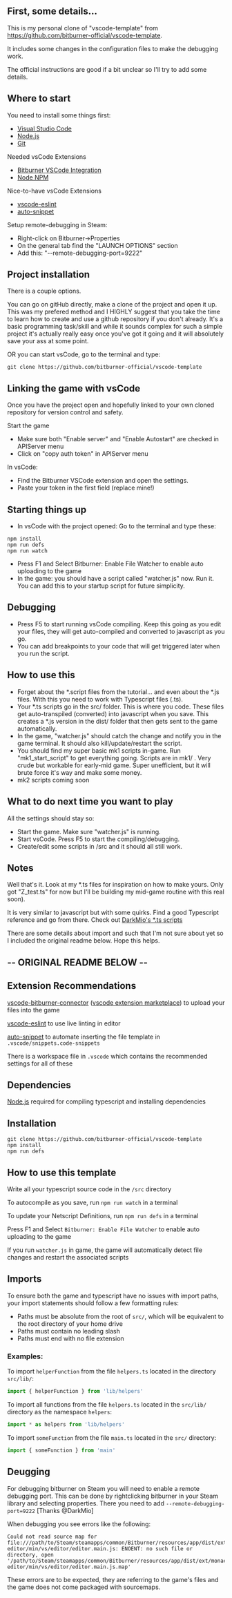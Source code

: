 ## First, some details...
This is my personal clone of "vscode-template" from https://github.com/bitburner-official/vscode-template.

It includes some changes in the configuration files to make the debugging work. 

The official instructions are good if a bit unclear so I'll try to add some details.

## Where to start
You need to install some things first:
- [Visual Studio Code](https://code.visualstudio.com/) 
- [Node.js](https://nodejs.org/en/download/)
- [Git](https://git-scm.com/downloads)

Needed vsCode Extensions
- [Bitburner VSCode Integration](https://marketplace.visualstudio.com/items?itemName=bitburner.bitburner-vscode-integration)
- [Node NPM](https://marketplace.visualstudio.com/items?itemName=eg2.vscode-npm-script)

Nice-to-have vsCode Extensions
- [vscode-eslint](https://marketplace.visualstudio.com/items?itemName=dbaeumer.vscode-eslint)
- [auto-snippet](https://marketplace.visualstudio.com/items?itemName=Gruntfuggly.auto-snippet)

Setup remote-debugging in Steam:
- Right-click on Bitburner->Properties
- On the general tab find the "LAUNCH OPTIONS" section
- Add this: "--remote-debugging-port=9222"

## Project installation
There is a couple options.

You can go on gitHub directly, make a clone of the project and open it up. This was my prefered method and I HIGHLY suggest that you take the time to learn how to create and use a github repository if you don't already. It's a basic programming task/skill and while it sounds complex for such a simple project it's actually really easy once you've got it going and it will absolutely save your ass at some point. 

OR you can start vsCode, go to the terminal and type:
```
git clone https://github.com/bitburner-official/vscode-template
```
## Linking the game with vsCode
Once you have the project open and hopefully linked to your own cloned repository for version control and safety.

Start the game
- Make sure both "Enable server" and "Enable Autostart" are checked in APIServer menu
- Click on "copy auth token" in APIServer menu

In vsCode:
- Find the Bitburner VSCode extension and open the settings.
- Paste your token in the first field (replace mine!)

## Starting things up
- In vsCode with the project opened: Go to the terminal and type these:
```
npm install
npm run defs
npm run watch
```
- Press F1 and Select Bitburner: Enable File Watcher to enable auto uploading to the game
- In the game: you should have a script called "watcher.js" now. Run it. You can add this to your startup script for future simplicity.

## Debugging
- Press F5 to start running vsCode compiling. Keep this going as you edit your files, they will get auto-compiled and converted to javascript as you go.
- You can add breakpoints to your code that will get triggered later when you run the script.

## How to use this
- Forget about the *.script files from the tutorial... and even about the *.js files. With this you need to work with Typescript files (.ts).
- Your *.ts scripts go in the src/ folder. This is where you code. These files get auto-transpiled (converted) into javascript when you save. This creates a *.js version in the dist/ folder that then gets sent to the game automatically. 
- In the game, "watcher.js" should catch the change and notify you in the game terminal. It should also kill/update/restart the script.
- You should find my super basic mk1 scripts in-game. Run "mk1_start_script" to get everything going. Scripts are in mk1/ . Very crude but workable for early-mid game. Super unefficient, but it will brute force it's way and make some money. 
- mk2 scripts coming soon

## What to do next time you want to play
All the settings should stay so:
- Start the game. Make sure "watcher.js" is running.
- Start vsCode. Press F5 to start the compiling/debugging.
- Create/edit some scripts in /src and it should all still work.

## Notes
Well that's it. Look at my *.ts files for inspiration on how to make yours. Only got "Z_test.ts" for now but I'll be building my mid-game routine with this real soon). 

It is very similar to javascript but with some quirks. Find a good Typescript reference and go from there.
Check out [DarkMio's *.ts scripts](https://github.com/DarkMio/bitburner-ts/tree/dev/src/scripts)

There are some details about import and such that I'm not sure about yet so I included the original readme below.
Hope this helps. 


## -- ORIGINAL README BELOW --
## Extension Recommendations
[vscode-bitburner-connector](https://github.com/bitburner-official/bitburner-vscode) ([vscode extension marketplace](https://marketplace.visualstudio.com/items?itemName=bitburner.bitburner-vscode-integration)) to upload your files into the game

[vscode-eslint](https://marketplace.visualstudio.com/items?itemName=dbaeumer.vscode-eslint) to use live linting in editor

[auto-snippet](https://marketplace.visualstudio.com/items?itemName=Gruntfuggly.auto-snippet) to automate inserting the file template in `.vscode/snippets.code-snippets`

There is a workspace file in `.vscode` which contains the recommended settings for all of these

## Dependencies
[Node.js](https://nodejs.org/en/download/) required for compiling typescript and installing dependencies

## Installation
```
git clone https://github.com/bitburner-official/vscode-template
npm install
npm run defs
```

## How to use this template
Write all your typescript source code in the `/src` directory

To autocompile as you save, run `npm run watch` in a terminal

To update your Netscript Definitions, run `npm run defs` in a terminal

Press F1 and Select `Bitburner: Enable File Watcher` to enable auto uploading to the game

If you run `watcher.js` in game, the game will automatically detect file changes and restart the associated scripts

## Imports
To ensure both the game and typescript have no issues with import paths, your import statements should follow a few formatting rules:

 * Paths must be absolute from the root of `src/`, which will be equivalent to the root directory of your home drive
 * Paths must contain no leading slash
 * Paths must end with no file extension

 ### Examples:

To import `helperFunction` from the file `helpers.ts` located in the directory `src/lib/`: 

```js
import { helperFunction } from 'lib/helpers'
```

To import all functions from the file `helpers.ts` located in the `src/lib/` directory as the namespace `helpers`:

```js
import * as helpers from 'lib/helpers'
```

To import `someFunction` from the file `main.ts` located in the `src/` directory:

```js
import { someFunction } from 'main'
```

## Deugging

For debugging bitburner on Steam you will need to enable a remote debugging port. This can be done by rightclicking bitburner in your Steam library and selecting properties. There you need to add `--remote-debugging-port=9222` [Thanks @DarkMio]

When debugging you see errors like the following:

```
Could not read source map for file:///path/to/Steam/steamapps/common/Bitburner/resources/app/dist/ext/monaco-editor/min/vs/editor/editor.main.js: ENOENT: no such file or directory, open '/path/to/Steam/steamapps/common/Bitburner/resources/app/dist/ext/monaco-editor/min/vs/editor/editor.main.js.map'
```

These errors are to be expected, they are referring to the game's files and the game does not come packaged with sourcemaps.
